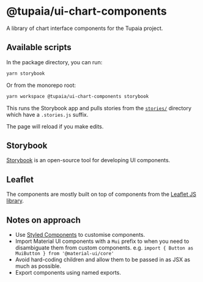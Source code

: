 # @tupaia/ui-chart-components

A library of chart interface components for the Tupaia project.

## Available scripts

In the package directory, you can run:

```sh
yarn storybook
```

Or from the monorepo root:

```sh
yarn workspace @tupaia/ui-chart-components storybook
```

This runs the Storybook app and pulls stories from the [`stories/`](stories/) directory which have a `.stories.js` suffix.

The page will reload if you make edits.

## Storybook

[Storybook](https://storybook.js.org) is an open-source tool for developing UI components.

## Leaflet

The components are mostly built on top of components from the [Leaflet JS library](https://leafletjs.com).

## Notes on approach

- Use [Styled Components](https://styled-components.com) to customise components.
- Import Material UI components with a `Mui` prefix to when you need to disambiguate them from custom components. e.g. `import { Button as MuiButton } from '@material-ui/core'`
- Avoid hard-coding children and allow them to be passed in as JSX as much as possible.
- Export components using named exports.
